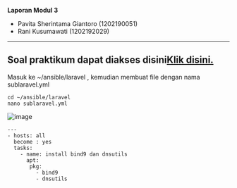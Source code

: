 **Laporan Modul 3**

- Pavita Sherintama Giantoro (1202190051)
- Rani Kusumawati (1202192029)

---
Soal praktikum dapat diakses disini[Klik disini.](https://github.com/aldonesia/Sistem-Administrasi-Server-2021/blob/master/modul-3/silabus.md)
---
Masuk ke ~/ansible/laravel , kemudian membuat file dengan nama sublaravel.yml
```
cd ~/ansible/laravel
nano sublaravel.yml
```
![image](https://user-images.githubusercontent.com/92929042/146447764-39f3bacb-1b25-419b-9ab9-9c57b35f3648.png)
```
---
- hosts: all
  become : yes
  tasks:
    - name: install bind9 dan dnsutils
      apt:
       pkg:
         - bind9
         - dnsutils
```
